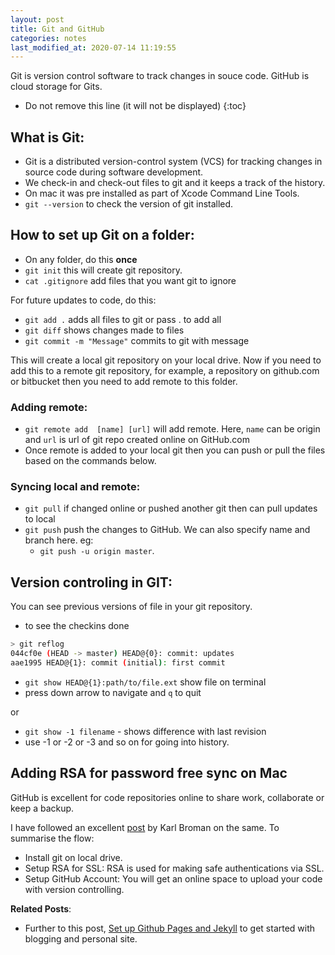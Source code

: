 ```yaml
---
layout: post
title: Git and GitHub
categories: notes
last_modified_at: 2020-07-14 11:19:55
---
```


Git is version control software to track changes in souce code. GitHub is cloud storage for Gits.

* Do not remove this line (it will not be displayed)
{:toc}

## What is Git:
- Git is a distributed version-control system (VCS) for tracking changes in source code during software development. 
- We check-in and check-out files to git and it keeps a track of the history.
- On mac it was pre installed as part of Xcode Command Line Tools.
- `git --version` to check the version of git installed.

## How to set up Git on a folder:
- On any folder, do this **once**
- `git init` this will create git repository.
- `cat .gitignore` add files that you want git to ignore

For future updates to code, do this:
- `git add .` adds all files to git or pass . to add all
- `git diff` shows changes made to files
- `git commit -m "Message"` commits to git with message

This will create a local git repository on your local drive. Now if you need to add this to a remote git repository, for example, a repository on github.com or bitbucket then you need to add remote to this folder. 

### Adding remote:
- `git remote add  [name] [url]` will add remote. Here, `name` can be origin and `url` is url of git repo created online on GitHub.com
- Once remote is added to your local git then you can push or pull the files based on the commands below. 

### Syncing local and remote:
- `git pull` if changed online or pushed another git then can pull updates to local
- `git push` push the changes to GitHub. We can also specify name and branch here. eg:
  - `git push -u origin master`.

## Version controling in GIT:
You can see previous versions of file in your git repository.
- to see the checkins done
```sh
> git reflog
044cf0e (HEAD -> master) HEAD@{0}: commit: updates
aae1995 HEAD@{1}: commit (initial): first commit
```
- `git show HEAD@{1}:path/to/file.ext` show file on terminal
- press down arrow to navigate and `q` to quit

or

- `git show -1 filename` - shows difference with last revision
- use -1 or -2 or -3 and so on for going into history.



## Adding RSA for password free sync on Mac

GitHub is excellent for code repositories online to share work, collaborate or keep a backup.

I have followed an excellent [post](https://kbroman.org/github_tutorial/) by Karl Broman on the same. To summarise the flow:
- Install git on local drive. 
- Setup RSA for SSL: RSA is used for making safe authentications via SSL.
- Setup GitHub Account: You will get an online space to upload your code with version controlling.

**Related Posts**:
- Further to this post, [Set up Github Pages and Jekyll](github-pages-jekyll) to get started with blogging and personal site.